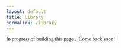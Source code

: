 ```yaml
---
layout: default
title: Library
permalink: /library
---
```

<div style="font-family: Poppins;">
In progress of building this page... Come back soon!
</div>